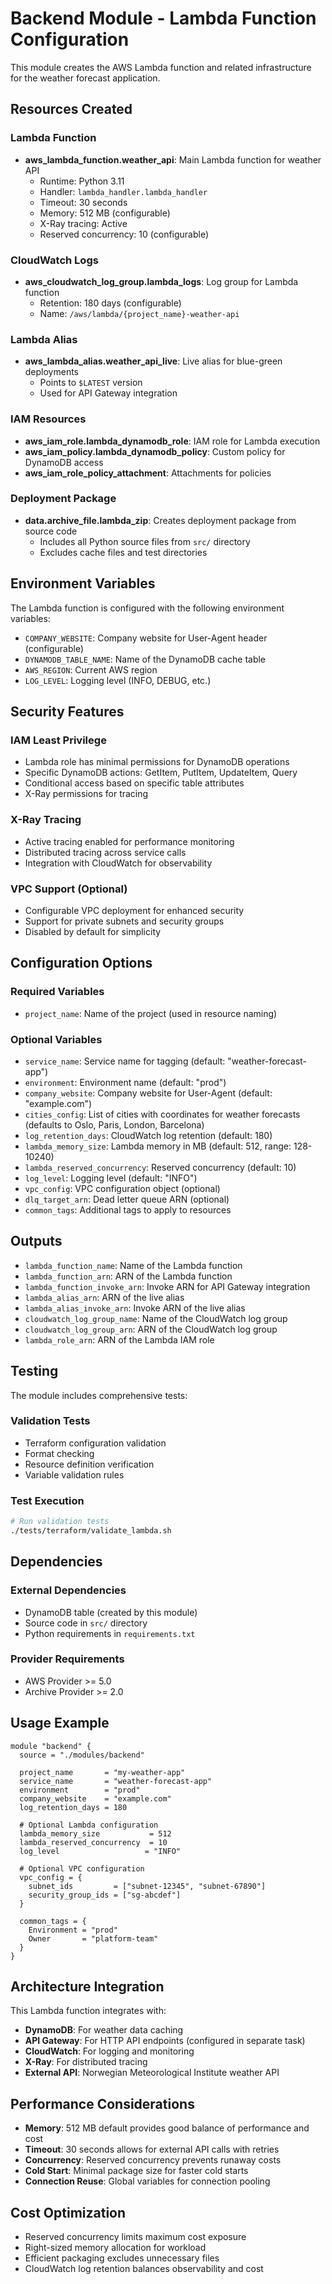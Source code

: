 # Backend Module - Lambda Function Configuration

This module creates the AWS Lambda function and related infrastructure for the weather forecast application.

## Resources Created

### Lambda Function
- **aws_lambda_function.weather_api**: Main Lambda function for weather API
  - Runtime: Python 3.11
  - Handler: `lambda_handler.lambda_handler`
  - Timeout: 30 seconds
  - Memory: 512 MB (configurable)
  - X-Ray tracing: Active
  - Reserved concurrency: 10 (configurable)

### CloudWatch Logs
- **aws_cloudwatch_log_group.lambda_logs**: Log group for Lambda function
  - Retention: 180 days (configurable)
  - Name: `/aws/lambda/{project_name}-weather-api`

### Lambda Alias
- **aws_lambda_alias.weather_api_live**: Live alias for blue-green deployments
  - Points to `$LATEST` version
  - Used for API Gateway integration

### IAM Resources
- **aws_iam_role.lambda_dynamodb_role**: IAM role for Lambda execution
- **aws_iam_policy.lambda_dynamodb_policy**: Custom policy for DynamoDB access
- **aws_iam_role_policy_attachment**: Attachments for policies

### Deployment Package
- **data.archive_file.lambda_zip**: Creates deployment package from source code
  - Includes all Python source files from `src/` directory
  - Excludes cache files and test directories

## Environment Variables

The Lambda function is configured with the following environment variables:

- `COMPANY_WEBSITE`: Company website for User-Agent header (configurable)
- `DYNAMODB_TABLE_NAME`: Name of the DynamoDB cache table
- `AWS_REGION`: Current AWS region
- `LOG_LEVEL`: Logging level (INFO, DEBUG, etc.)

## Security Features

### IAM Least Privilege
- Lambda role has minimal permissions for DynamoDB operations
- Specific DynamoDB actions: GetItem, PutItem, UpdateItem, Query
- Conditional access based on specific table attributes
- X-Ray permissions for tracing

### X-Ray Tracing
- Active tracing enabled for performance monitoring
- Distributed tracing across service calls
- Integration with CloudWatch for observability

### VPC Support (Optional)
- Configurable VPC deployment for enhanced security
- Support for private subnets and security groups
- Disabled by default for simplicity

## Configuration Options

### Required Variables
- `project_name`: Name of the project (used in resource naming)

### Optional Variables
- `service_name`: Service name for tagging (default: "weather-forecast-app")
- `environment`: Environment name (default: "prod")
- `company_website`: Company website for User-Agent (default: "example.com")
- `cities_config`: List of cities with coordinates for weather forecasts (defaults to Oslo, Paris, London, Barcelona)
- `log_retention_days`: CloudWatch log retention (default: 180)
- `lambda_memory_size`: Lambda memory in MB (default: 512, range: 128-10240)
- `lambda_reserved_concurrency`: Reserved concurrency (default: 10)
- `log_level`: Logging level (default: "INFO")
- `vpc_config`: VPC configuration object (optional)
- `dlq_target_arn`: Dead letter queue ARN (optional)
- `common_tags`: Additional tags to apply to resources

## Outputs

- `lambda_function_name`: Name of the Lambda function
- `lambda_function_arn`: ARN of the Lambda function
- `lambda_function_invoke_arn`: Invoke ARN for API Gateway integration
- `lambda_alias_arn`: ARN of the live alias
- `lambda_alias_invoke_arn`: Invoke ARN of the live alias
- `cloudwatch_log_group_name`: Name of the CloudWatch log group
- `cloudwatch_log_group_arn`: ARN of the CloudWatch log group
- `lambda_role_arn`: ARN of the Lambda IAM role

## Testing

The module includes comprehensive tests:

### Validation Tests
- Terraform configuration validation
- Format checking
- Resource definition verification
- Variable validation rules

### Test Execution
```bash
# Run validation tests
./tests/terraform/validate_lambda.sh
```

## Dependencies

### External Dependencies
- DynamoDB table (created by this module)
- Source code in `src/` directory
- Python requirements in `requirements.txt`

### Provider Requirements
- AWS Provider >= 5.0
- Archive Provider >= 2.0

## Usage Example

```hcl
module "backend" {
  source = "./modules/backend"

  project_name       = "my-weather-app"
  service_name       = "weather-forecast-app"
  environment        = "prod"
  company_website    = "example.com"
  log_retention_days = 180

  # Optional Lambda configuration
  lambda_memory_size           = 512
  lambda_reserved_concurrency  = 10
  log_level                   = "INFO"

  # Optional VPC configuration
  vpc_config = {
    subnet_ids         = ["subnet-12345", "subnet-67890"]
    security_group_ids = ["sg-abcdef"]
  }

  common_tags = {
    Environment = "prod"
    Owner       = "platform-team"
  }
}
```

## Architecture Integration

This Lambda function integrates with:
- **DynamoDB**: For weather data caching
- **API Gateway**: For HTTP API endpoints (configured in separate task)
- **CloudWatch**: For logging and monitoring
- **X-Ray**: For distributed tracing
- **External API**: Norwegian Meteorological Institute weather API

## Performance Considerations

- **Memory**: 512 MB default provides good balance of performance and cost
- **Timeout**: 30 seconds allows for external API calls with retries
- **Concurrency**: Reserved concurrency prevents runaway costs
- **Cold Start**: Minimal package size for faster cold starts
- **Connection Reuse**: Global variables for connection pooling

## Cost Optimization

- Reserved concurrency limits maximum cost exposure
- Right-sized memory allocation for workload
- Efficient packaging excludes unnecessary files
- CloudWatch log retention balances observability and cost